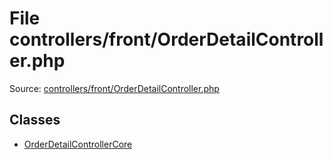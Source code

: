 File controllers/front/OrderDetailController.php
=========

Source: [controllers/front/OrderDetailController.php](https://github.com/PrestaShop/PrestaShop/blob/1.5.6.0/controllers/front/OrderDetailController.php)


Classes
-------

* [OrderDetailControllerCore](class.OrderDetailControllerCore.md)

